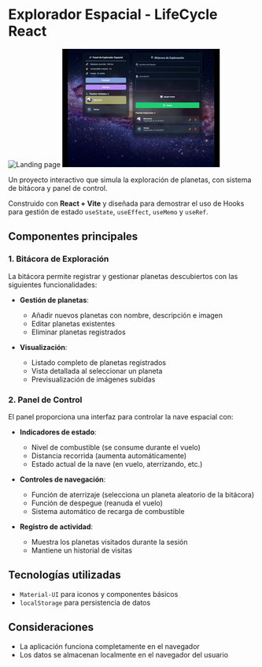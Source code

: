 # Explorador Espacial - LifeCycle React

![Landing page](./src/assets/previo.gif)
![Landing page](./src/assets/previo2.gif)

Un proyecto interactivo que simula la exploración de planetas, con sistema de bitácora y panel de control.

Construido con **React + Vite** y diseñada para demostrar el uso de Hooks para gestión de estado `useState`, `useEffect`, `useMemo` y `useRef`. 

## Componentes principales

### 1. Bitácora de Exploración

La bitácora permite registrar y gestionar planetas descubiertos con las siguientes funcionalidades:

- **Gestión de planetas**:
  - Añadir nuevos planetas con nombre, descripción e imagen
  - Editar planetas existentes
  - Eliminar planetas registrados

- **Visualización**:
  - Listado completo de planetas registrados
  - Vista detallada al seleccionar un planeta
  - Previsualización de imágenes subidas

### 2. Panel de Control

El panel proporciona una interfaz para controlar la nave espacial con:

- **Indicadores de estado**:
  - Nivel de combustible (se consume durante el vuelo)
  - Distancia recorrida (aumenta automáticamente)
  - Estado actual de la nave (en vuelo, aterrizando, etc.)

- **Controles de navegación**:
  - Función de aterrizaje (selecciona un planeta aleatorio de la bitácora)
  - Función de despegue (reanuda el vuelo)
  - Sistema automático de recarga de combustible

- **Registro de actividad**:
  - Muestra los planetas visitados durante la sesión
  - Mantiene un historial de visitas

## Tecnologías utilizadas

- `Material-UI` para iconos y componentes básicos
- `localStorage` para persistencia de datos

## Consideraciones

- La aplicación funciona completamente en el navegador
- Los datos se almacenan localmente en el navegador del usuario